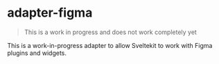 # adapter-figma

> This is a work in progress and does not work completely yet

This is a work-in-progress adapter to allow Sveltekit to work with Figma plugins and widgets.

